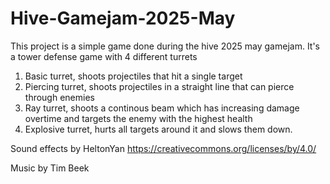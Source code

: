 # Hive-Gamejam-2025-May
This project is a simple game done during the hive 2025 may gamejam. It's a tower defense game with 4 different turrets

1. Basic turret, shoots projectiles that hit a single target
2. Piercing turret, shoots projectiles in a straight line that can pierce through enemies
3. Ray turret, shoots a continous beam which has increasing damage overtime and targets the enemy with the highest health
4. Explosive turret, hurts all targets around it and slows them down. 

Sound effects by HeltonYan
https://creativecommons.org/licenses/by/4.0/

Music by Tim Beek
